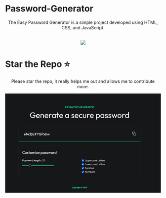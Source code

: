 # Password-Generator
<p align="center">The Easy Password Generator is a simple project developed using HTML, CSS, and JavaScript.
<br>
  <p align="center"><br>
  <a href="https://github.com/penucuriCode">
    <img src="https://lanyard-profile-readme.vercel.app/api/447411230098063362"/>
     </a>
  
# Star the Repo ⭐
<p align="center">Please star the repo, it really helps me out and allows me to contribute more.</p>
<img src="https://github.com/GarudaID/Password-Generator/blob/main/pw.PNG">
